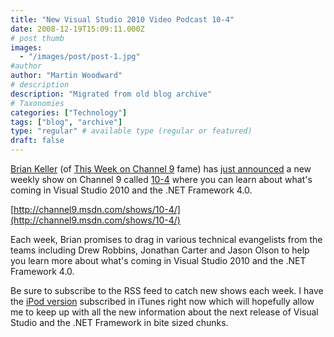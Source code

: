 ```yaml
---
title: "New Visual Studio 2010 Video Podcast 10-4"
date: 2008-12-19T15:09:11.000Z
# post thumb
images:
  - "/images/post/post-1.jpg"
#author
author: "Martin Woodward"
# description
description: "Migrated from old blog archive"
# Taxonomies
categories: ["Technology"]
tags: ["blog", "archive"]
type: "regular" # available type (regular or featured)
draft: false
---
```


[](http://channel9.msdn.com/shows/10-4/) [Brian Keller](http://blogs.msdn.com/briankel/) (of [This Week on Channel 9](http://channel9.msdn.com/shows/This+Week+On+Channel+9/) fame) has [just announced](http://blogs.msdn.com/briankel/archive/2008/12/17/announcing-10-4.aspx) a new weekly show on Channel 9 called [10-4](http://channel9.msdn.com/shows/10-4/) where you can learn about what's coming in Visual Studio 2010 and the .NET Framework 4.0.  

[http://channel9.msdn.com/shows/10-4/](http://channel9.msdn.com/shows/10-4/)  

Each week, Brian promises to drag in various technical evangelists from the teams including Drew Robbins, Jonathan Carter and Jason Olson to help you learn more about what's coming in Visual Studio 2010 and the .NET Framework 4.0.  

Be sure to subscribe to the RSS feed to catch new shows each week. I have the [iPod version](http://channel9.msdn.com/shows/10-4/feed/ipod/) subscribed in iTunes right now which will hopefully allow me to keep up with all the new information about the next release of Visual Studio and the .NET Framework in bite sized chunks.